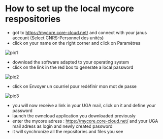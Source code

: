 # How to set up the local mycore respositories

- got to https://mycore.core-cloud.net/ and connect with your janus account (Select CNRS-Personnel des unités)
- click on your name on the right corner and click on Paramètres


![pic1](https://github.com/meom-group/tutos/blob/master/pics/mycore1.png)

- download the software adapted to your operating system
- click on the link in the red box to generate a local password

![pic2](../pics/mycore2.png)

- click on Envoyer un courriel pour redéfinir mon mot de passe

![pic3](../pics/mycore3.png)

- you will now receive a link in your UGA mail, click on it and define your password
- launch the owncloud application you downloaded previously
- enter the mycore adress : https://mycore.core-cloud.net/ and your UGA mail adress as login and newly created password
- it will synchronize all the repositories and files you see 
